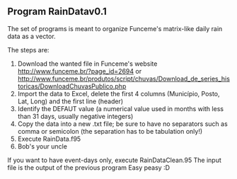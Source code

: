 ## Program RainDatav0.1

The set of programs is meant to organize Funceme's matrix-like daily rain data as a vector.

The steps are:
1. Download the wanted file in Funceme's website <http://www.funceme.br/?page_id=2694> or <http://www.funceme.br/produtos/script/chuvas/Download_de_series_historicas/DownloadChuvasPublico.php>
2. Import the data to Excel, delete the first 4 columns (Município, Posto, Lat, Long) and the first line (header)
3. Identify the DEFAUT value (a numerical value used in months with less than 31 days, usually negative integers)
4. Copy the data into a new .txt file; be sure to have no separators such as comma or semicolon (the separation has to be tabulation only!)
5. Execute RainData.f95
6. Bob's your uncle

If you want to have event-days only, execute RainDataClean.95
The input file is the output of the previous program
Easy peasy :D
